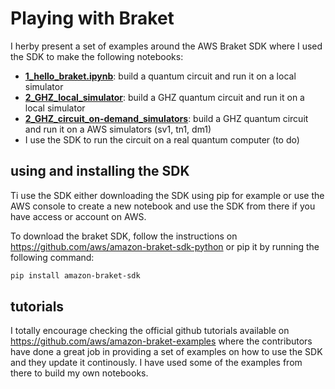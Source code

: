 # Playing with Braket

I herby present a set of examples around the AWS Braket SDK where I used the SDK to make the following notebooks:
- [**1_hello_braket.ipynb**](./1_hello_braket.ipynb): build a quantum circuit and run it on a local simulator
- [**2_GHZ_local_simulator**](./2_GHZ_local_simulator.ipynb): build a GHZ quantum circuit and run it on a local simulator
- [**2_GHZ_circuit_on-demand_simulators**](./2_GHZ_circuit_on-demand_simulators.ipynb): build a GHZ quantum circuit and run it on a AWS simulators (sv1, tn1, dm1)
- I use the SDK to run the circuit on a real quantum computer (to do)

## using and installing the SDK
Ti use the SDK either downloading the SDK using pip for example or use the AWS console to create a new notebook and use the SDK from there if you have access or account on AWS.

To download the braket SDK, follow the instructions on https://github.com/aws/amazon-braket-sdk-python or pip it by running the following command:
```bash
pip install amazon-braket-sdk
```
## tutorials
I totally encourage checking the official github tutorials available on https://github.com/aws/amazon-braket-examples where the contributors have done a great job in providing a set of examples on how to use the SDK and they update it continously. I have used some of the examples from there to build my own notebooks.